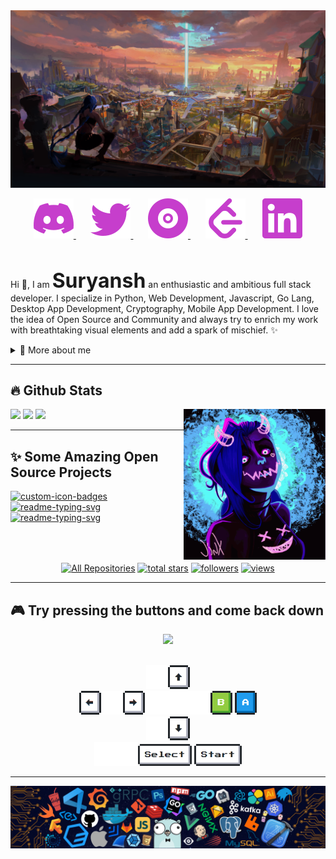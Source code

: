 <img src="images/header.png" width="100%" height="50%"/>

<p align="center">
  <a href="https://discordapp.com/users/840183129288343573" alt="Discord">
  <img src="images/discord.svg"/>
  </a>
  &#8287;&#8287;&#8287;&#8287;&#8287;
  <a href="https://twitter.com/SuriPuri23">
  <img src="images/twitter.svg"/>
  </a>
  &#8287;&#8287;&#8287;&#8287;&#8287;
  <a href="https://www.youtube.com/UCRX2pao9vPLyVcPEQWIlUoA" alt="YouTube Music">
    <img src="images/ytmusic.svg"/>
  </a>
  &#8287;&#8287;&#8287;&#8287;&#8287;
  <a href="https://leetcode.com/Suryansh_Codes">
  <img src="images/leetcode.svg"/>
  </a>
  &#8287;&#8287;&#8287;&#8287;&#8287;
  <a href="">
    <img src="images/linkedin.svg"/>
  </a>
  <!-- &#8287;&#8287;&#8287;&#8287;&#8287; -->
  <!-- <a href="https://www.patreon.com/nezukobot"><img width="32px" alt="Patreon" title="Patreon" src="https://i.imgur.com/0uVwkoZ.png"/></a> -->
</p>

<br/>

<p>
  
Hi 👋, I am <font size=6>**Suryansh**</font> an enthusiastic and ambitious full stack developer. I specialize in Python, Web Development, Javascript, Go Lang, Desktop App Development, Cryptography, Mobile App Development. I love the idea of Open Source and Community and always try to enrich my work with breathtaking visual elements and add a spark of mischief. ✨

<div>
<details>
  <summary>🧑 More about me</summary>

-   🔭 I’m currently on a path to contribute to the world with my **Ideas**

-   🌱 I’m currently learning **Anything I find Interesting** 🤓

-   🤝 I’m looking for **People who have the same passion for Open Source and Projects to contribute to**

-   👨‍💻 All of my projects are available at [Suryansh-23](https://github.com/Suryansh-23)

-   💬 Ask me about **Open Source, Web Development, Python, Cryptography, AI & ML,Recreational Maths**

-   📫 Reach me out at **darthvader4u@duck.com**

-   💖 And, Yes I loved **Arcane**

</details>
  
</p>
  
---
## 🔥 Github Stats

<img align="right" width="45%" src="images/jinx-doodle.gif"/>

<a href="https://github.com/Suryansh-23"><img width="50%" src="https://github-readme-stats.vercel.app/api?username=Suryansh-23&theme=radical&title_color=3996fa&show_icons=true"></a>
<img width="50%" src="https://github-readme-streak-stats.herokuapp.com/?user=Suryansh-23&theme=radical&date_format=M%20j%5B%2C%20Y%5D&ring=3996fa&fire=3996fa&sideNums=3996fa"></a>
<a href="https://github.com/Suryansh-23">
<img width="50%" src="https://github-readme-stats-eight-theta.vercel.app/api/top-langs/?username=Suryansh-23&hide=html,css&layout=compact&langs_count=6&theme=radical"/>
</a>

---

## ✨ Some Amazing Open Source Projects

<p align="left">
  <a href="https://github.com/Suryansh-23/Project-Leek"><img width="32%" src="https://denvercoder1-github-readme-stats.vercel.app/api/pin?username=Suryansh-23&repo=Project-Leek&theme=react&bg_color=1F222E&title_color=d93d8d&icon_color=3996fa&hide_border=true&show_icons=true" alt="custom-icon-badges"></a>
  <a href="https://github.com/Suryansh-23/3D-Projectile"><img width="32%" src="https://denvercoder1-github-readme-stats.vercel.app/api/pin/?username=Suryansh-23&repo=3D-Projectile&hide_border=true&bg_color=1F222E&title_color=F85D7F&icon_color=3996fa&theme=react&show_icons=true" alt="readme-typing-svg"></a>
  <a href="https://github.com/Suryansh-23/brainfuck-go"><img width="32%" src="https://denvercoder1-github-readme-stats.vercel.app/api/pin/?username=Suryansh-23&repo=Brainfuck-Go&hide_border=true&bg_color=1F222E&title_color=F85D7F&icon_color=3996fa&theme=react&show_icons=true" alt="readme-typing-svg"></a>
</p>
<p align="center" style="margin-top: 4rem">
  <a href="https://github.com/Suryansh-23?tab=repositories&sort=stargazers"><img alt="All Repositories" title="All Repositories" src="https://custom-icon-badges.herokuapp.com/badge/-All%20Repos-2962FF?style=for-the-badge&logoColor=white&logo=repo"/></a>
  <a href="https://github.com/Suryansh-23?tab=repositories&sort=stargazers">
    <img alt="total stars" title="Total stars on GitHub" src="https://custom-icon-badges.herokuapp.com/badge/dynamic/json?logo=star&host=formatted-dynamic-badges.herokuapp.com&formatter=metric&style=for-the-badge&color=55960c&labelColor=488207&label=stars&query=%24.stars&url=https%3A%2F%2Fapi.github-star-counter.workers.dev%2Fuser%2FSuryansh-23"/></a>
  <a href="https://github.com/Suryansh-23?tab=followers">
    <img alt="followers" title="Follow me on Github" src="https://custom-icon-badges.herokuapp.com/github/followers/Suryansh-23?color=236ad3&labelColor=1155ba&style=for-the-badge&logo=person-add&label=Follow&logoColor=white"/></a>
  <a href="https://github.com/Suryansh-23">
    <img alt="views" title="GitHub profile views" src="https://visitor-badge-reloaded.herokuapp.com/badge?page_id=Suryansh-23&style=for-the-badge&color=7c007c&lcolor=640464&logo=AngelList&logoColor=white"/></a>
</p>

---

## 🎮 Try pressing the buttons and come back down

<div align="center">
<img src="https://toy.aoaoao.me/image" width="300"/>

<br><a href="https://toy.aoaoao.me/control?button=2&callback=https://github.com/Suryansh-23"><img src="https://raw.githubusercontent.com/Suryansh-23/Suryansh-23/main/images/blank.png" width="35"/><img src="https://raw.githubusercontent.com/Suryansh-23/Suryansh-23/main/images/up.png" width="35"/></a>
<br><a href="https://toy.aoaoao.me/control?button=1&callback=https://github.com/Suryansh-23"><img src="https://raw.githubusercontent.com/Suryansh-23/Suryansh-23/main/images/left.png" width="35"/></a><img src="https://raw.githubusercontent.com/Suryansh-23/Suryansh-23/main/images/blank.png" width="35"/><a href="https://toy.aoaoao.me/control?button=0&callback=https://github.com/Suryansh-23"><img src="https://raw.githubusercontent.com/Suryansh-23/Suryansh-23/main/images/right.png" width="35"/></a><img src="https://raw.githubusercontent.com/Suryansh-23/Suryansh-23/main/images/blank.png" width="35"/><img src="https://raw.githubusercontent.com/Suryansh-23/Suryansh-23/main/images/blank.png" width="35"/><img src="https://raw.githubusercontent.com/Suryansh-23/Suryansh-23/main/images/blank.png" width="35"/><a href="https://toy.aoaoao.me/control?button=5&callback=https://github.com/Suryansh-23"><img src="https://raw.githubusercontent.com/Suryansh-23/Suryansh-23/main/images/B.png" width="35"/></a> <a href="https://toy.aoaoao.me/control?button=4&callback=https://github.com/Suryansh-23"><img src="https://raw.githubusercontent.com/Suryansh-23/Suryansh-23/main/images/A.png" width="35"/></a>
<br><a href="https://toy.aoaoao.me/control?button=3&callback=https://github.com/Suryansh-23"><img src="https://raw.githubusercontent.com/Suryansh-23/Suryansh-23/main/images/blank.png" width="35"/><img src="https://raw.githubusercontent.com/Suryansh-23/Suryansh-23/main/images/down.png" width="35"/></a>
<br><img src="https://raw.githubusercontent.com/Suryansh-23/Suryansh-23/main/images/blank.png" width="35"/><img src="https://raw.githubusercontent.com/Suryansh-23/Suryansh-23/main/images/blank.png" width="35"/><a href="https://toy.aoaoao.me/control?button=6&callback=https://github.com/Suryansh-23"><img src="https://raw.githubusercontent.com/Suryansh-23/Suryansh-23/main/images/select.png" height="35"/></a> <a href="https://toy.aoaoao.me/control?button=7&callback=https://github.com/Suryansh-23"><img src="https://raw.githubusercontent.com/Suryansh-23/Suryansh-23/main/images/start.png" height="35" /></a>

  </div>

---

<img src="images/footer.png" width="100%" height="auto"/>
